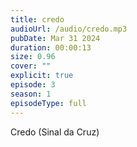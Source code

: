 ```yaml
---
title: credo
audioUrl: /audio/credo.mp3
pubDate: Mar 31 2024
duration: 00:00:13
size: 0.96
cover: ""
explicit: true
episode: 3
season: 1
episodeType: full
---
```

Credo (Sinal da Cruz)